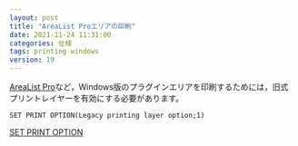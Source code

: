 ```yaml
---
layout: post
title: "AreaList Proエリアの印刷"
date: 2021-11-24 11:31:00
categories: 仕様
tags: printing windows
version: 19
---
```


[AreaList Pro](https://www.e-node.net/en/P1/AreaList-Pro.html)など，Windows版のプラグインエリアを印刷するためには，旧式プリントレイヤーを有効にする必要があります。

```
SET PRINT OPTION(Legacy printing layer option;1) 
```

<i class="fa fa-external-link" aria-hidden="true"></i> [SET PRINT OPTION](https://doc.4d.com/4Dv19/4D/19/SET-PRINT-OPTION.301-5392129.ja.html) 
